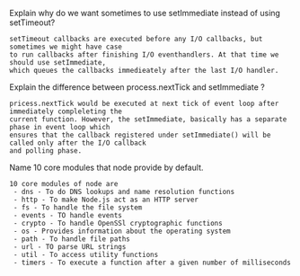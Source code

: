 Explain why do we want sometimes to use setImmediate instead of using setTimeout?

    setTimeout callbacks are executed before any I/O callbacks, but sometimes we might have case 
    to run callbacks after finishing I/O eventhandlers. At that time we should use setImmediate, 
    which queues the callbacks immedieately after the last I/O handler.


Explain the difference between process.nextTick and setImmediate ?

    pricess.nextTick would be executed at next tick of event loop after immediately compleleting the 
    current function. However, the setImmediate, basically has a separate phase in event loop which 
    ensures that the callback registered under setImmediate() will be called only after the I/O callback 
    and polling phase.



 Name 10 core modules that node provide by default.

    10 core modules of node are
     - dns - To do DNS lookups and name resolution functions
     - http - To make Node.js act as an HTTP server
     - fs - To handle the file system
     - events - TO handle events
     - crypto - To handle OpenSSl cryptographic functions
     - os - Provides information about the operating system
     - path - To handle file paths
     - url - TO parse URL strings
     - util - To access utility functions
     - timers - To execute a function after a given number of milliseconds
     
